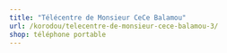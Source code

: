 ```yaml
---
title: "Télécentre de Monsieur CeCe Balamou"
url: /korodou/telecentre-de-monsieur-cece-balamou-3/
shop: téléphone portable
---
```

